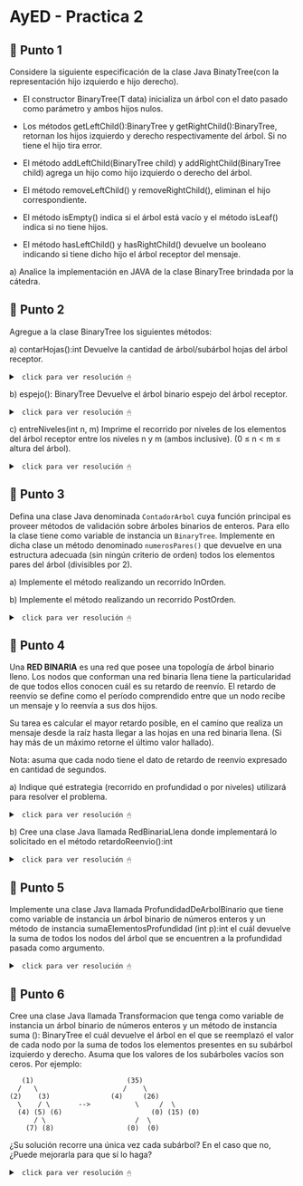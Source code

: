 # AyED - Practica 2

## 🔵 Punto 1

Considere la siguiente especificación de la clase Java BinatyTree(con la representación hijo izquierdo e hijo derecho).

* El constructor BinaryTree(T data) inicializa un árbol con el dato pasado como parámetro y ambos hijos nulos.

* Los métodos getLeftChild():BinaryTree<T> y getRightChild():BinaryTree<T>, retornan los hijos izquierdo y derecho respectivamente del árbol. Si no tiene el hijo tira error.

* El método addLeftChild(BinaryTree<T> child) y addRightChild(BinaryTree<T> child)
agrega un hijo como hijo izquierdo o derecho del árbol.

* El método removeLeftChild() y removeRightChild(), eliminan el hijo correspondiente.

* El método isEmpty() indica si el árbol está vacío y el método isLeaf() indica si no tiene hijos.

* El método hasLeftChild() y hasRightChild() devuelve un booleano indicando si tiene dicho hijo el árbol receptor del mensaje.

a) Analice la implementación en JAVA de la clase BinaryTree brindada por la cátedra.

## 🔵 Punto 2

Agregue a la clase BinaryTree los siguientes métodos:

a) contarHojas():int Devuelve la cantidad de árbol/subárbol hojas del árbol receptor.

<details><summary> <code> click para ver resolución 🖱 </code></summary><br>

~~~java
public int contarHojas() {
	int hojas_izq = 0;
	int hojas_der = 0;
	if (this.isEmpty()){
		return 0; //condicion de corte 
	}else if (this.isLeaf()){
		return 1; //es una hoja
	}else {
		if (this.hasLeftChild()){
			hojas_izq = this.getLeftChild().contarHojas();
		}
		if (this.hasRightChild()){
			hojas_der = this.getRightChild().contarHojas();
		}
	}
	return hojas_der + hojas_izq;
}
~~~

</details>

b) espejo(): BinaryTree<T> Devuelve el árbol binario espejo del árbol receptor.

<details><summary> <code> click para ver resolución 🖱 </code></summary><br>

~~~java
public BinaryTree<T> espejo(){
	/*Usamos el constructor BinaryTree(T data) para inicializar aux con el dato 
	de la raíz del árbol original.*/
	BinaryTree<T> aux = new BinaryTree(this.getData());
		
	/*Invertimos los hijos*/
	if (this.hasLeftChild()){
		aux.addRightChild(aux.getLeftChild().espejo());
	}       		  
	if (this.hasRightChild()){
		aux.addLeftChild(aux.getRightChild().espejo());
	}
    return aux;
}
~~~

</details>

c) entreNiveles(int n, m) Imprime el recorrido por niveles de los elementos del árbol receptor entre los niveles n y m (ambos inclusive). (0 ≤ n < m ≤ altura del árbol).

<details><summary> <code> click para ver resolución 🖱 </code></summary><br>

~~~java
public void entreNiveles(int n, int m){
	// verifico que el arbol no este vacío y n y m sean válidos
	if (this.isEmpty() || n < 0 || m < n){
		return;
	}
	/*usamos una cola para realizar recorrido por niveles. Iniciamos 
	añadiendo el nodo raiz (this). Además iniciamos en el nivel 0 y vamos
	llevando registro de en que nivel estamos para saber cuando imprimir*/
	Queue<BinaryTree> cola = new LinkedList<>();
	cola.add(this);
	int nivel = 0;
		
	while (!cola.isEmpty()){
		int aux = cola.size(); // Número de nodos en el nivel actual
		if (nivel >= n && nivel <= m ) { // Entra al if si esta entre n y m
			System.out.print("Nivel "+nivel+" --> ");
			for (int i=0;i<aux;i++){
				BinaryTree<T> nodo = cola.remove(); //extraigo el nodo en la parte frontal de la cola
				System.out.print(getData()+" "); //imprimo
				if (nodo.hasLeftChild()){
					cola.add(nodo.getLeftChild());
				}
				if (nodo.hasRightChild()){
					cola.add(nodo.getRightChild());
				}
    		}
			System.out.println(); //salto de linea
		} else {	//Si no esta entre n y m solo saco los nodos de la cola
			for (int i=0;i<aux;i++){
				cola.remove();
			}
		}
        nivel++; //avanzo en el nivel del arbol
	}
}
~~~
</details>

## 🔵 Punto 3

Defina una clase Java denominada <code>ContadorArbol</code> cuya función principal es proveer métodos de validación sobre árboles binarios de enteros. Para ello la clase tiene como variable de instancia un <code>BinaryTree<Integer></code>. Implemente en dicha clase un método denominado <code>numerosPares()</code> que devuelve en una estructura adecuada (sin ningún criterio de orden) todos los elementos pares del árbol (divisibles por 2).

a) Implemente el método realizando un recorrido InOrden.

b) Implemente el método realizando un recorrido PostOrden.

<details><summary> <code> click para ver resolución 🖱 </code></summary><br>

~~~java
package practica02.ejercicio3;
import java.util.LinkedList;
import practica02.ejercicio1y2.BinaryTree;


public class ContadorArbol {
    //variable de instancia
    private BinaryTree<Integer> arbol;

    //constructor
    public ContadorArbol(BinaryTree<Integer> unArbol) {
        arbol = unArbol;
    }

    /*Método numerosPares() que devuelve en una estructura 
    adecuada todos los elementos pares del árbol */

    // (a) InOrder (se procesa hijo izquierdo - raiz - hijo derecho)
    public LinkedList<Integer> numerosParesInOr() {
        LinkedList<Integer> lista = new LinkedList<Integer>();
        if (!arbol.isEmpty()) // Si tengo elemento en el arbol ejecuto
            this.numerosParesInOrder(arbol, lista);
        return lista;
    }

    private void numerosParesInOrder(BinaryTree<Integer> arbol, LinkedList<Integer> lista) {
        if (arbol.hasLeftChild())
            numerosParesInOrder(arbol.getLeftChild(), lista);
        if (arbol.getData() % 2 == 0)
            lista.add(arbol.getData());
        if (arbol.hasRightChild())
            numerosParesInOrder(arbol.getRightChild(), lista);
    }

    // (b) PostOrden (se procesa hijo izquierdo - hijo derecho - raiz)
    public LinkedList<Integer> numerosParesPostOr() {
        LinkedList<Integer> lista = new LinkedList<Integer>();
        if (!arbol.isEmpty()) // Si tengo elemento en el arbol ejecuto
            this.numerosParesPostOrder(arbol, lista);
        return lista;
    }

    private void numerosParesPostOrder(BinaryTree<Integer> arbol, LinkedList<Integer> lista) {
        if (arbol.hasLeftChild())
            numerosParesPostOrder(arbol.getLeftChild(), lista);
        if (arbol.hasRightChild())
            numerosParesPostOrder(arbol.getRightChild(), lista);
        if (arbol.getData() % 2 == 0)
            lista.add(arbol.getData());
    }
}
~~~

</details>

## 🔵 Punto 4

Una **RED BINARIA** es una red que posee una topología de árbol binario lleno. Los nodos que conforman una red binaria llena tiene la particularidad de que todos ellos conocen cuál es su retardo de reenvío. El retardo de reenvío se define como el período comprendido entre que un nodo recibe un mensaje y lo reenvía a sus dos hijos.

Su tarea es calcular el mayor retardo posible, en el camino que realiza un mensaje desde la raíz hasta llegar a las hojas en una red binaria llena. (Si hay más de un máximo retorne el último valor hallado).

Nota: asuma que cada nodo tiene el dato de retardo de reenvío expresado en cantidad de segundos.

a) Indique qué estrategia (recorrido en profundidad o por niveles) utilizará para resolver el problema.

<details><summary> <code> click para ver resolución 🖱 </code></summary><br>

Para resolver este problema, la estrategia más adecuada sería un recorrido en profundidad utilizando un enfoque PostOrden (izquierda, derecha, raíz).

Puesto que el objetivo es encontrar el mayor retardo acumulado desde la raíz hasta las hojas en una red binaria llena, lo que implica analizar todas las ramas de la red (desde la raíz hasta las hojas); un recorrido en profundidad es la mejor opción porque nos permite explorar cada rama completamente antes de pasar a la siguiente. Esto es útil porque necesitamos sumar los retardos de cada nodo en el camino y así identificar cuál rama tiene el mayor retardo.

Utilizar un recorrido en PostOrden es eficiente para este tipo de problemas, ya que primero calculamos el retardo de los hijos antes de volver al padre. De este modo, cuando llegamos a la raíz, ya sabemos cuál es el retardo acumulado más largo en sus subárboles. En cada paso, comparamos los retardos de los hijos de un nodo y sumamos el mayor retardo al del nodo actual, propagando esta suma hacia la raíz.

**Estrategia:**

* Caso base: Si llegamos a una hoja, simplemente retornamos su retardo.

* Paso recursivo: Para cada nodo interno, llamamos recursivamente a sus hijos izquierdo y derecho para obtener el mayor retardo de esos caminos, sumamos el retardo del nodo actual y devolvemos el valor acumulado.

------------------------

</details>

b) Cree una clase Java llamada RedBinariaLlena donde implementará lo solicitado en el método retardoReenvio():int

<details><summary> <code> click para ver resolución 🖱 </code></summary><br>

~~~java
package practica02.ejercicio4;

import practica02.ejercicio1y2.BinaryTree;

public class RedBinariaLlena {

    private BinaryTree<Integer> arbol;

    public RedBinariaLlena(BinaryTree<Integer> unArbol) {
        this.arbol = unArbol;
    }

    public int retardoReenvio() {
        int retardo = 0; //inicializo
        if (!arbol.isEmpty()) //veo que el arbol no este vacio
            retardo = calcularRetardo(arbol); //metodo recursivo
        return retardo;
    }

    private int calcularRetardo(BinaryTree<Integer> arbol) {
        int retL = 0;
        int retR = 0;
        /*llamamos recursivamente a sus hijos izquierdo y 
        derecho para obtener el mayor retardo de esos caminos*/
        if (arbol.hasLeftChild())
            retL = calcularRetardo(arbol.getLeftChild());
        if (arbol.hasRightChild())
            retR = calcularRetardo(arbol.getRightChild());
        /*obtenemos el mayor retardo, sumamos el retardo del 
        nodo actual y devolvemos el valor acumulado */
        return (Math.max(retL, retR)) + arbol.getData();
    }
}
~~~

Main.java
~~~java
package practica02.ejercicio4;
import practica02.ejercicio1y2.BinaryTree;

public class Main {
    public static void main(String[] args) {
        BinaryTree<Integer> arbol = new BinaryTree<Integer>(10);
        arbol.addLeftChild(new BinaryTree<>(2));
        arbol.getLeftChild().addLeftChild(new BinaryTree<>(5));
        arbol.getLeftChild().getLeftChild().addLeftChild(new BinaryTree<>(7));
        arbol.getLeftChild().getLeftChild().addRightChild(new BinaryTree<>(8));
        arbol.getLeftChild().addRightChild(new BinaryTree<>(4));
        arbol.getLeftChild().getRightChild().addLeftChild(new BinaryTree<>(5));
        arbol.getLeftChild().getRightChild().addRightChild(new BinaryTree<>(6));
        arbol.addRightChild(new BinaryTree<>(3));
        arbol.getRightChild().addLeftChild(new BinaryTree<>(9));
        arbol.getRightChild().getLeftChild().addLeftChild(new BinaryTree<>(12));
        arbol.getRightChild().getLeftChild().addRightChild(new BinaryTree<>(8));
        arbol.getRightChild().addRightChild(new BinaryTree<>(8));
        arbol.getRightChild().getRightChild().addLeftChild(new BinaryTree<>(2));
        arbol.getRightChild().getRightChild().addRightChild(new BinaryTree<>(1));

        RedBinariaLlena aLleno = new RedBinariaLlena(arbol);
        System.out.println("El retardo máximo de envio es: "+aLleno.retardoReenvio());
    }
}
~~~

</details>

## 🔵 Punto 5

Implemente una clase Java llamada ProfundidadDeArbolBinario que tiene como variable de instancia un árbol binario de números enteros y un método de instancia sumaElementosProfundidad (int p):int el cuál devuelve la suma de todos los nodos del árbol que se encuentren a la profundidad pasada como argumento.

<details><summary> <code> click para ver resolución 🖱 </code></summary><br>

~~~java
package practica02.ejercicio5;

import practica02.ejercicio1y2.BinaryTree;

public class ProfundidadDeArbolBinario {

    // Variable de instancia que almacena el árbol binario de enteros
    private BinaryTree<Integer> arbol;

    /*Constructor que inicializa la instancia de 
    ProfundidadDeArbolBinario con un árbol binario dado*/
    public ProfundidadDeArbolBinario(BinaryTree<Integer> unArbol) {
        arbol = unArbol;
    }

    /**
     * Método que calcula la suma de los elementos del árbol que se encuentran en 
     * una profundidad dada.
     * @param prof la profundidad en la que queremos sumar los nodos.
     * @return la suma de los nodos en la profundidad especificada.
     */
    public int sumaElementosProfundidad(int prof) {
        // Si el árbol no está vacío, inicia el proceso de sumar los elementos.
        if (!arbol.isEmpty()) {
            // Llama a un método auxiliar para realizar el recorrido y sumar los elementos.
            return sumarElementos(arbol, prof, 0);
        } else {
            // Si el árbol está vacío, la suma es 0.
            return 0;
        }
    }

    /**
     * Método recursivo que suma los elementos de un árbol binario a una profundidad dada.
     * @param arbol el árbol binario actual en el que estamos trabajando.
     * @param prof la profundidad que estamos buscando.
     * @param nivel el nivel actual en el que nos encontramos en el recorrido del árbol.
     * @return la suma de los nodos en la profundidad especificada.
     */
    private int sumarElementos(BinaryTree<Integer> arbol, int prof, int nivel) {
        // Si el nivel actual es igual a la profundidad buscada
        if (prof == nivel) {
            // Retorna el valor del nodo actual, ya que estamos en la profundidad deseada.
            return arbol.getData();
        } else {
            int suma = 0; // Variable para acumular la suma de los nodos a la profundidad deseada.

            // Si el nodo actual tiene un hijo izquierdo, seguimos recorriendo el subárbol izquierdo.
            if (arbol.hasLeftChild()) {
                // Llamada recursiva para recorrer el hijo izquierdo, aumentando el nivel en 1.
                suma += sumarElementos(arbol.getLeftChild(), prof, nivel + 1);
            }

            // Si el nodo actual tiene un hijo derecho, seguimos recorriendo el subárbol derecho.
            if (arbol.hasRightChild()) {
                // Llamada recursiva para recorrer el hijo derecho, aumentando el nivel en 1.
                suma += sumarElementos(arbol.getRightChild(), prof, nivel + 1);
            }

            // Retorna la suma de los nodos en los subárboles izquierdo y derecho a la profundidad deseada.
            // No suma el valor del nodo actual si no estamos en la profundidad buscada.
            return suma;
        }
    }
}
~~~

Main.java
~~~java
package practica02.ejercicio5;

import practica02.ejercicio1y2.BinaryTree;
import java.util.Scanner;

public class Main {
    public static void main(String[] args) {
        BinaryTree<Integer> arbol = new BinaryTree<Integer>(4);
        arbol.addLeftChild(new BinaryTree<>(2));
        arbol.getLeftChild().addLeftChild(new BinaryTree<>(1));
        arbol.getLeftChild().addRightChild(new BinaryTree<>(3));
        arbol.addRightChild(new BinaryTree<>(6));
        arbol.getRightChild().addLeftChild(new BinaryTree<>(5));

        arbol.imprimir();
        System.out.println("");
        ProfundidadDeArbolBinario a = new ProfundidadDeArbolBinario(arbol);
        Scanner s = new Scanner(System.in);
        System.out.print("Ingrese profundidad: ");
        int prof = s.nextInt();
        s.close();
        System.out.println("Suma de elementos a profundidad " + prof + ": " + a.sumaElementosProfundidad(prof));
    }
}
~~~

</details>

## 🔵 Punto 6

Cree una clase Java llamada Transformacion que tenga como variable de instancia un árbol binario de números enteros y un método de instancia suma (): BinaryTree<Integer> el cuál devuelve el árbol en el que se reemplazó el valor de cada nodo por la suma de todos los elementos presentes en su subárbol izquierdo y derecho. Asuma que los valores de los subárboles vacíos son ceros. Por ejemplo:

~~~
   (1)					     (35)	
  /   \					    /    \
(2)    (3)				 (4)     (26)			
  \    / \		 -->	   	   \     /  \
  (4) (5) (6)		       		   (0) (15) (0)
      / \				       /  \
    (7) (8)				     (0)  (0)
~~~

¿Su solución recorre una única vez cada subárbol? En el caso que no, ¿Puede mejorarla para que sí lo haga?

<details><summary> <code> click para ver resolución 🖱 </code></summary><br>

~~~java
package practica02.ejercicio6;

import practica02.ejercicio1y2.BinaryTree;

public class Transformacion {

    private BinaryTree<Integer> arbol;

    // Constructor que recibe un árbol binario
    public Transformacion(BinaryTree<Integer> unArbol) {
        arbol = unArbol;
    }

    /**
     * Método que transforma el árbol reemplazando el valor de cada nodo
     * por la suma de los valores de su subárbol izquierdo y derecho.
     */
    public BinaryTree<Integer> suma() {
        if (!this.arbol.isEmpty()) {
            calcularSuma(arbol);  // Inicia el cálculo desde la raíz
        }
        return arbol;  // Devuelve el árbol transformado
    }

    /**
     * Método recursivo que calcula la suma de los elementos de los subárboles
     * y reemplaza el valor del nodo con dicha suma.
     * @param arbol El árbol o subárbol actual en el que estamos trabajando.
     * @return La suma de los valores de los subárboles izquierdo y derecho
     * más el valor del nodo actual.
     */
    private int calcularSuma(BinaryTree<Integer> arbol) {
        if (arbol.isLeaf()) {  // Si el nodo es una hoja, su valor se convierte en 0
            int valorHoja = arbol.getData();
            arbol.setData(0);  // Reemplaza el valor de la hoja con 0
            return valorHoja;  // Devuelve el valor original de la hoja
        }

        int suma = 0;  // Variable para acumular la suma de los hijos

        // Recursivamente suma los valores del subárbol izquierdo (si existe)
        if (arbol.hasLeftChild()) {
            suma += calcularSuma(arbol.getLeftChild());
        }

        // Recursivamente suma los valores del subárbol derecho (si existe)
        if (arbol.hasRightChild()) {
            suma += calcularSuma(arbol.getRightChild());
        }

        arbol.setData(suma);  // Reemplaza el valor del nodo con la suma de sus hijos
        return suma;  // Devuelve la suma total (valor original + suma de hijos)
    }

    // Devuelve el árbol transformado para su impresión o uso posterior
    public BinaryTree<Integer> getArbolT() {
        return arbol;
    }
}
~~~

</details>
